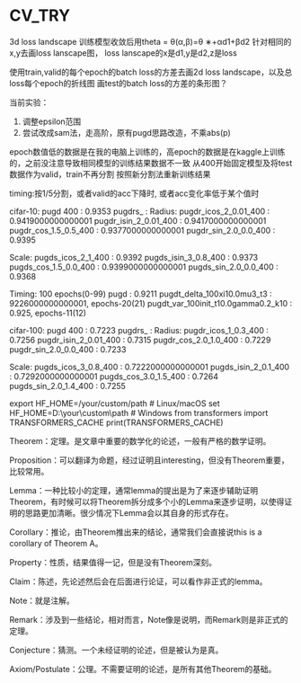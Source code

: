 # CV_TRY

3d loss landscape
训练模型收敛后用theta = θ(α,β)=θ ∗+αd1+βd2
针对相同的x,y去画loss lanscape图，
​loss lanscape的x是d1,y是d2,z是loss



使用train,valid的每个epoch的batch loss的方差去画2d loss landscape，以及总loss每个epoch的折线图
画test的batch loss的方差的条形图？



当前实验：
1. 调整epsilon范围
2. 尝试改成sam法，走高阶，原有pugd思路改造，不乘abs(p)

epoch数值低的数据是在我的电脑上训练的，高epoch的数据是在kaggle上训练的，之前没注意导致相同模型的训练结果数据不一致
从400开始固定模型及将test数据作为valid，train不再分割
按照新分割法重新训练结果

timing:按1/5分割，或者valid的acc下降时, 或者acc变化率低于某个值时

cifar-10:
pugd 400 : 0.9353
pugdrs_ : 
Radius:
pugdr_icos_2_0.01_400 : 0.9419000000000001
pugdr_isin_2_0.01_400 : 0.9417000000000001
pugdr_cos_1.5_0.5_400 : 0.9377000000000001
pugdr_sin_2.0_0.0_400 : 0.9395

Scale:
pugds_icos_2_1_400 : 0.9392
pugds_isin_3_0.8_400 : 0.9373
pugds_cos_1.5_0.0_400 : 0.9399000000000001
pugds_sin_2.0_0.0_400 : 0.9368

Timing: 100 epochs(0-99)
pugd : 0.9211
pugdt_delta_100xi10.0mu3_t3 : 9226000000000001, epochs-20(21)
pugdt_var_100init_t10.0gamma0.2_k10 : 0.925, epochs-11(12)


cifar-100:
pugd 400 : 0.7223
pugdrs_ : 
Radius:
pugdr_icos_1_0.3_400 : 0.7256
pugdr_isin_2_0.01_400 : 0.7315
pugdr_cos_2.0_1.0_400 : 0.7229
pugdr_sin_2.0_0.0_400 : 0.7233

Scale:
pugds_icos_3_0.8_400 : 0.7222000000000001
pugds_isin_2_0.1_400 : 0.7292000000000001
pugds_cos_3.0_1.5_400 : 0.7264
pugds_sin_2.0_1.4_400 : 0.7255




export HF_HOME=/your/custom/path  # Linux/macOS 
set HF_HOME=D:\your\custom\path   # Windows 
from transformers import TRANSFORMERS_CACHE 
print(TRANSFORMERS_CACHE)


Theorem：定理。是文章中重要的数学化的论述，一般有严格的数学证明。

Proposition：可以翻译为命题，经过证明且interesting，但没有Theorem重要，比较常用。


Lemma：一种比较小的定理，通常lemma的提出是为了来逐步辅助证明Theorem，有时候可以将Theorem拆分成多个小的Lemma来逐步证明，以使得证明的思路更加清晰。很少情况下Lemma会以其自身的形式存在。

Corollary：推论，由Theorem推出来的结论，通常我们会直接说this is a corollary of Theorem A。

Property：性质，结果值得一记，但是没有Theorem深刻。

Claim：陈述，先论述然后会在后面进行论证，可以看作非正式的lemma。

Note：就是注解。

Remark：涉及到一些结论，相对而言，Note像是说明，而Remark则是非正式的定理。

Conjecture：猜测。一个未经证明的论述，但是被认为是真。

Axiom/Postulate：公理。不需要证明的论述，是所有其他Theorem的基础。